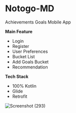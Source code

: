 # Notogo-MD
Achievements Goals Mobile App

**Main Feature**
- Login
- Register
- User Preferences
- Bucket List
- Add Goals Bucket
- Recommendation

**Tech Stack**
- 100% Kotlin
- Glide
- Retrofit

![Screenshot (293)](https://user-images.githubusercontent.com/92525360/173280879-b453a9fa-8189-4ecc-a5c5-3a835768ce33.png)
